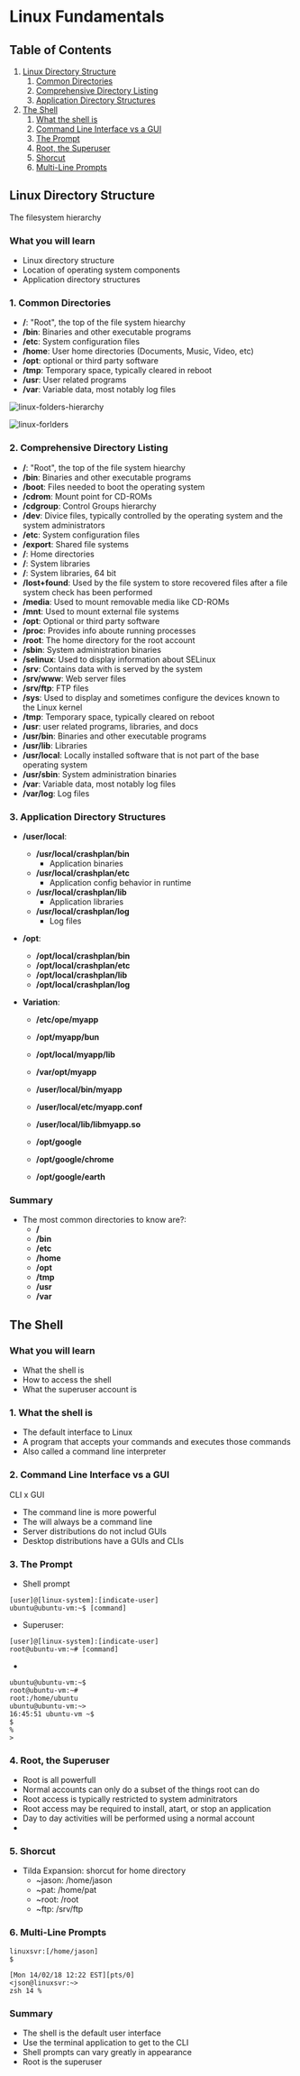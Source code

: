 # Linux Fundamentals

## Table of Contents
1. [Linux Directory Structure](#linux-directory-structure)
	1. [Common Directories](#common-directories)
	2. [Comprehensive Directory Listing](#comprehensive-directory-listing)
	3. [Application Directory Structures](#application-directory-structures)
2. [The Shell](#the-shell)
	1. [What the shell is](#what-the-shell-is)
	2. [Command Line Interface vs a GUI](#command-line-interface-vs-a-gui)
	3. [The Prompt](#the-prompt)
	4. [Root, the Superuser](#root-the-superuser)
	5. [Shorcut](#shorcut)
	6. [Multi-Line Prompts](#multi-line-prompts)

## Linux Directory Structure
The filesystem hierarchy

### What you will learn

* Linux directory structure
* Location of operating system components
* Application directory structures

### 1. Common Directories

* **/**: "Root", the top of the file system hiearchy
* **/bin**: Binaries and other executable programs
* **/etc**: System configuration files
* **/home**: User home directories (Documents, Music, Video, etc)
* **/opt**: optional or third party software
* **/tmp**: Temporary space, typically cleared in reboot
* **/usr**: User related programs
* **/var**: Variable data, most notably log files

![linux-folders-hierarchy](https://www.linuxtrainingacademy.com/wp-content/uploads/2014/03/linux-folders.jpg)

![linux-forlders](http://www.linuxtrainingacademy.com/wp-content/uploads/2014/03/linux-directory-tree.jpg)

### 2. Comprehensive Directory Listing

* **/**: "Root", the top of the file system hiearchy
* **/bin**: Binaries and other executable programs
* **/boot**: Files needed to boot the operating system
* **/cdrom**: Mount point for CD-ROMs
* **/cdgroup**: Control Groups hierarchy
* **/dev**: Divice files, typically controlled by the operating system and the system administrators
* **/etc**: System configuration files
* **/export**: Shared file systems
* **/**: Home directories
* **/**: System libraries
* **/**: System libraries, 64 bit
* **/lost+found**: Used by the file system to store recovered files after a file system check has been performed
* **/media**: Used to mount removable media like CD-ROMs
* **/mnt**: Used to mount external file systems
* **/opt**: Optional or third party software
* **/proc**: Provides info aboute running processes
* **/root**: The home directory for the root account
* **/sbin**: System administration binaries
* **/selinux**: Used to display information about SELinux
* **/srv**: Contains data with is served by the system
* **/srv/www**: Web server files
* **/srv/ftp**: FTP files
* **/sys**: Used to display and sometimes configure the devices known to the Linux kernel
* **/tmp**: Temporary space, typically cleared on reboot
* **/usr**: user related programs, libraries, and docs
* **/usr/bin**: Binaries and other executable programs
* **/usr/lib**: Libraries
* **/usr/local**: Locally installed software that is not part of the base operating system
* **/usr/sbin**: System administration binaries
* **/var**: Variable data, most notably log files
* **/var/log**: Log files

### 3. Application Directory Structures

* **/user/local**:
	* **/usr/local/crashplan/bin**
		* Application binaries
	* **/usr/local/crashplan/etc**
		* Application config behavior in runtime
	* **/usr/local/crashplan/lib**
		* Application libraries
	* **/usr/local/crashplan/log**
		* Log files

* **/opt**:
	* **/opt/local/crashplan/bin**
	* **/opt/local/crashplan/etc**
	* **/opt/local/crashplan/lib**
	* **/opt/local/crashplan/log**

* **Variation**:
	* **/etc/ope/myapp**
	* **/opt/myapp/bun**
	* **/opt/local/myapp/lib**
	* **/var/opt/myapp**

	* **/user/local/bin/myapp**
	* **/user/local/etc/myapp.conf**
	* **/user/local/lib/libmyapp.so**

	* **/opt/google**
	* **/opt/google/chrome**
	* **/opt/google/earth**

### Summary

* The most common directories to know are?:
	* **/**
	* **/bin**
	* **/etc**
	* **/home**
	* **/opt**
	* **/tmp**
	* **/usr**
	* **/var**

## The Shell

### What you will learn

* What the shell is
* How to access the shell
* What the superuser account is

### 1. What the shell is
* The default interface to Linux
* A program that accepts your commands and executes those commands
* Also called a command line interpreter

### 2. Command Line Interface vs a GUI
CLI x GUI

* The command line is more powerful
* The will always be a command line
* Server distributions do not includ GUIs
* Desktop distributions have a GUIs and CLIs

### 3. The Prompt

* Shell prompt
```
[user]@[linux-system]:[indicate-user]
ubuntu@ubuntu-vm:~$ [command]
```

* Superuser:
```
[user]@[linux-system]:[indicate-user]
root@ubuntu-vm:~# [command]
```

*
```
ubuntu@ubuntu-vm:~$
root@ubuntu-vm:~#
root:/home/ubuntu
ubuntu@ubuntu-vm:~>
16:45:51 ubuntu-vm ~$
$
%
>
```

### 4. Root, the Superuser

* Root is all powerfull
* Normal accounts can only do a subset of the things root can do
* Root access is typically restricted to system adminitrators
* Root access may be required to install, atart, or stop an application
* Day to day activities will be performed using a normal account
* 

### 5. Shorcut

* Tilda Expansion: shorcut for home directory
	* ~jason: /home/jason
	* ~pat: /home/pat
	* ~root: /root
	* ~ftp: /srv/ftp

### 6. Multi-Line Prompts
```
linuxsvr:[/home/jason]
$
```

```
[Mon 14/02/18 12:22 EST][pts/0]
<json@linuxsvr:~>
zsh 14 %
```

### Summary

* The shell is the default user interface
* Use the terminal application to get to the CLI
* Shell prompts can vary greatly in appearance
* Root is the superuser